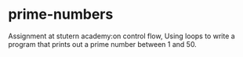 # prime-numbers 
Assignment at stutern academy:on control flow, Using loops to write a program that prints out a prime number between 1 and 50.
